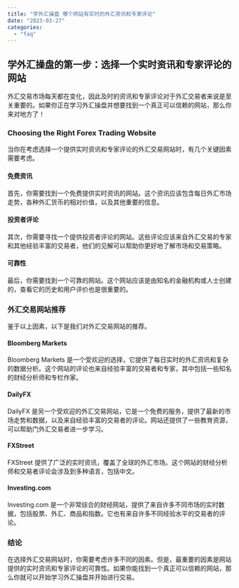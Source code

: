 ```yaml
---
title: "学外汇操盘 哪个网站有实时的外汇资讯和专家评论"
date: "2023-03-27"
categories: 
  - "faq"
---
```


## 学外汇操盘的第一步：选择一个实时资讯和专家评论的网站

外汇交易市场每天都在变化，因此及时的资讯和专家评论对于外汇交易者来说是至关重要的。如果你正在学习外汇操盘并想要找到一个真正可以信赖的网站，那么你来对地方了！

### Choosing the Right Forex Trading Website

当你在考虑选择一个提供实时资讯和专家评论的外汇交易网站时，有几个关键因素需要考虑。

#### 免费资讯

首先，你需要找到一个免费提供实时资讯的网站。这个资讯应该包含每日外汇市场走势，各种外汇货币的相对价值，以及其他重要的信息。

#### 投资者评论

其次，你需要寻找一个提供投资者评论的网站。这些评论应该来自外汇交易的专家和其他经验丰富的交易者，他们的见解可以帮助你更好地了解市场和交易策略。

#### 可靠性

最后，你需要找到一个可靠的网站。这个网站应该是由知名的金融机构或人士创建的，查看它的历史和用户评价也是很重要的。

### 外汇交易网站推荐

鉴于以上因素，以下是我们对外汇交易网站的推荐。

#### Bloomberg Markets

Bloomberg Markets 是一个受欢迎的选择，它提供了每日实时的外汇资讯和复杂的数据分析。这个网站的评论也来自经验丰富的交易者和专家，其中包括一些知名的财经分析师和专栏作家。

#### DailyFX

DailyFX 是另一个受欢迎的外汇交易网站，它是一个免费的服务，提供了最新的市场走势和数据，以及来自经验丰富的交易者的评论。网站还提供了一些教育资源，可以帮助门外汇交易者进一步学习。

#### FXStreet

FXStreet 提供了广泛的实时资讯，覆盖了全球的外汇市场。这个网站的财经分析师和交易者评论会涉及到多种语言，包括中文。

#### Investing.com

Investing.com 是一个非常综合的财经网站，提供了来自许多不同市场的实时数据，包括股票、外汇、商品和指数。它也有来自许多不同经验水平的交易者的评论。

### 结论

在选择外汇交易网站时，你需要考虑许多不同的因素。但是，最重要的因素是网站提供的实时资讯和专家评论的可靠性。如果你能找到一个真正可以信赖的网站，那么你就可以开始学习外汇操盘并开始进行交易。

